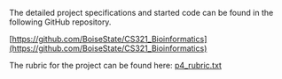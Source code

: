 

The detailed project specifications and started code can be found in the following GitHub
repository.

[https://github.com/BoiseState/CS321_Bioinformatics](https://github.com/BoiseState/CS321_Bioinformatics)

The rubric for the project can be found here: [p4_rubric.txt]()


